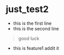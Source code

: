 # just_test2

- this is the first line
- this is the second line

> good luck

- this is feature1 addit it 

